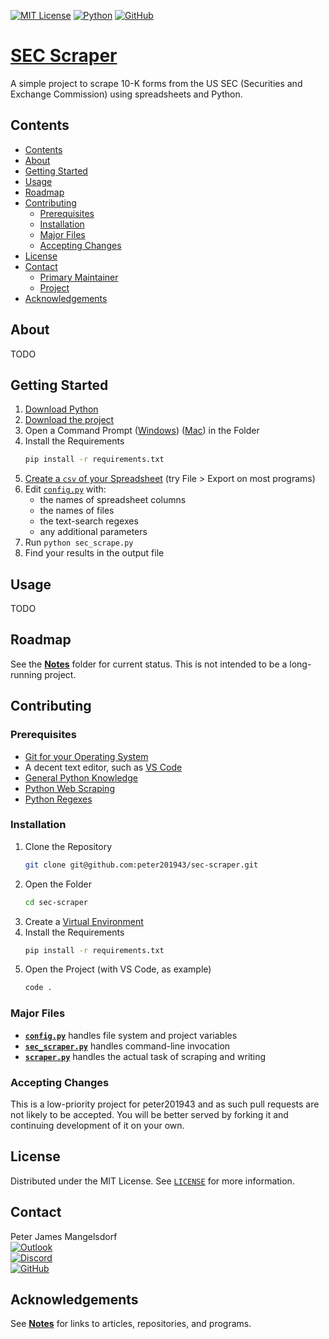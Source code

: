 
[![MIT License](https://img.shields.io/github/license/peter201943/sec-scraper.svg?style=flat)](https://opensource.org/licenses/MIT)
[![Python](https://img.shields.io/badge/python-3670A0?style=flat&logo=python&logoColor=white&label=python%203.10)](https://www.python.org/)
[![GitHub](https://img.shields.io/badge/github-%23121011.svg?style=flat&logo=github&logoColor=white&label=peter201943%2Fsec-scraper)](https://github.com/peter201943/sec-scraper)

# [SEC Scraper](https://github.com/peter201943/sec-scraper)

A simple project to scrape 10-K forms from the US SEC (Securities and Exchange Commission) using spreadsheets and Python.

## Contents
- [Contents](#contents)
- [About](#about)
- [Getting Started](#getting-started)
- [Usage](#usage)
- [Roadmap](#roadmap)
- [Contributing](#contributing)
  - [Prerequisites](#prerequisites)
  - [Installation](#installation)
  - [Major Files](#major-files)
  - [Accepting Changes](#accepting-changes)
- [License](#license)
- [Contact](#contact)
  - [Primary Maintainer](#primary-maintainer)
  - [Project](#project)
- [Acknowledgements](#acknowledgements)

## About
TODO

## Getting Started
1. [Download Python](https://www.python.org/)
2. [Download the project](https://github.com/peter201943/sec-scraper/archive/refs/heads/main.zip)
3. Open a Command Prompt ([Windows](https://www.pcworld.com/article/395081/open-command-prompt-in-windows.html)) ([Mac](https://www.howtogeek.com/682770/how-to-open-the-terminal-on-a-mac/)) in the Folder
4. Install the Requirements
    ```bash
    pip install -r requirements.txt
    ```
5. [Create a `csv` of your Spreadsheet](https://en.wikipedia.org/wiki/Comma-separated_values) (try File > Export on most programs)
6. Edit [`config.py`](config.py) with:
    - the names of spreadsheet columns
    - the names of files
    - the text-search regexes
    - any additional parameters
7. Run `python sec_scrape.py`
8. Find your results in the output file

## Usage
TODO

## Roadmap
See the **[Notes](notes)** folder for current status.
This is not intended to be a long-running project.

## Contributing

### Prerequisites
- [Git for your Operating System](https://git-scm.com/)
- A decent text editor, such as [VS Code](https://code.visualstudio.com/)
- [General Python Knowledge](https://www.youtube.com/watch?v=rfscVS0vtbw)
- [Python Web Scraping](https://www.youtube.com/watch?v=ALizgnSFTwQ)
- [Python Regexes](https://www.youtube.com/watch?v=K8L6KVGG-7o)

### Installation
1. Clone the Repository
    ```bash
    git clone git@github.com:peter201943/sec-scraper.git
    ```
2. Open the Folder
    ```bash
    cd sec-scraper
    ```
3. Create a [Virtual Environment](https://dev.to/bowmanjd/python-tools-for-managing-virtual-environments-3bko)
4. Install the Requirements
    ```bash
    pip install -r requirements.txt
    ```
5. Open the Project (with VS Code, as example)
    ```bash
    code .
    ```

### Major Files
- **[`config.py`](config.py)** handles file system and project variables
- **[`sec_scraper.py`](sec_scraper.py)** handles command-line invocation
- **[`scraper.py`](scraper.py)** handles the actual task of scraping and writing

### Accepting Changes
This is a low-priority project for peter201943 and as such pull requests are not likely to be accepted.
You will be better served by forking it and continuing development of it on your own.

## License
Distributed under the MIT License. See [`LICENSE`](LICENSE) for more information.

## Contact
Peter James Mangelsdorf  
[![Outlook](https://img.shields.io/badge/Microsoft_Outlook-0078D4?style=flat&logo=microsoft-outlook&logoColor=white&label=peter.j.mangelsdorf)](mailto:peter.j.mangelsdorf@outlook.com)  
[![Discord](https://img.shields.io/badge/%3CServer%3E-%237289DA.svg?style=flat&logo=discord&logoColor=white&label=peter201943%238017)](https://discord.com/)  
[![GitHub](https://img.shields.io/badge/github-%23121011.svg?style=flat&logo=github&logoColor=white&label=peter201943)](https://github.com/peter201943/)  

## Acknowledgements
See **[Notes](notes/)** for links to articles, repositories, and programs.
